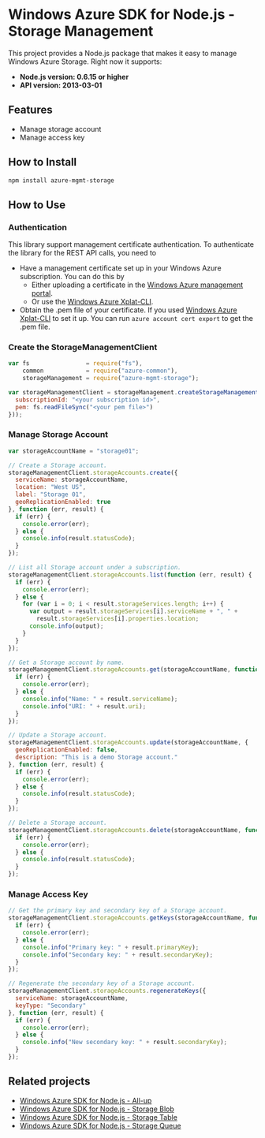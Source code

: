 # Windows Azure SDK for Node.js - Storage Management

This project provides a Node.js package that makes it easy to manage Windows Azure Storage. Right now it supports:
- **Node.js version: 0.6.15 or higher**
- **API version: 2013-03-01**

## Features

- Manage storage account
- Manage access key

## How to Install

```bash
npm install azure-mgmt-storage
```

## How to Use

### Authentication

This library support management certificate authentication. To authenticate the library for the REST API calls, you need to
* Have a management certificate set up in your Windows Azure subscription. You can do this by
  * Either uploading a certificate in the [Windows Azure management portal](https://manage.windowsazure.com).
  * Or use the [Windows Azure Xplat-CLI](https://github.com/WindowsAzure/azure-sdk-tools-xplat).
* Obtain the .pem file of your certificate. If you used [Windows Azure Xplat-CLI](https://github.com/WindowsAzure/azure-sdk-tools-xplat) to set it up. You can run ``azure account cert export`` to get the .pem file.

### Create the StorageManagementClient

```javascript
var fs                = require("fs"),
    common            = require("azure-common"),
    storageManagement = require("azure-mgmt-storage");

var storageManagementClient = storageManagement.createStorageManagementClient(new common.CertificateCloudCredentials({
  subscriptionId: "<your subscription id>",
  pem: fs.readFileSync("<your pem file>")
}));
```

### Manage Storage Account

```javascript
var storageAccountName = "storage01";

// Create a Storage account.
storageManagementClient.storageAccounts.create({
  serviceName: storageAccountName,
  location: "West US",
  label: "Storage 01",
  geoReplicationEnabled: true
}, function (err, result) {
  if (err) {
    console.error(err);
  } else {
    console.info(result.statusCode);
  }
});

// List all Storage account under a subscription.
storageManagementClient.storageAccounts.list(function (err, result) {
  if (err) {
    console.error(err);
  } else {
    for (var i = 0; i < result.storageServices.length; i++) {
      var output = result.storageServices[i].serviceName + ", " +
        result.storageServices[i].properties.location;
      console.info(output);
    }
  }
});

// Get a Storage account by name.
storageManagementClient.storageAccounts.get(storageAccountName, function (err, result) {
  if (err) {
    console.error(err);
  } else {
    console.info("Name: " + result.serviceName);
    console.info("URI: " + result.uri);
  }
});

// Update a Storage account.
storageManagementClient.storageAccounts.update(storageAccountName, {
  geoReplicationEnabled: false,
  description: "This is a demo Storage account."
}, function (err, result) {
  if (err) {
    console.error(err);
  } else {
    console.info(result.statusCode);
  }
});

// Delete a Storage account.
storageManagementClient.storageAccounts.delete(storageAccountName, function (err, result) {
  if (err) {
    console.error(err);
  } else {
    console.info(result.statusCode);
  }
});
```

### Manage Access Key

```javascript
// Get the primary key and secondary key of a Storage account.
storageManagementClient.storageAccounts.getKeys(storageAccountName, function (err, result) {
  if (err) {
    console.error(err);
  } else {
    console.info("Primary key: " + result.primaryKey);
    console.info("Secondary key: " + result.secondaryKey);
  }
});

// Regenerate the secondary key of a Storage account.
storageManagementClient.storageAccounts.regenerateKeys({
  serviceName: storageAccountName,
  keyType: "Secondary"
}, function (err, result) {
  if (err) {
    console.error(err);
  } else {
    console.info("New secondary key: " + result.secondaryKey);
  }
});
```

## Related projects

- [Windows Azure SDK for Node.js - All-up](https://github.com/WindowsAzure/azure-sdk-for-node)
- [Windows Azure SDK for Node.js - Storage Blob](https://github.com/WindowsAzure/azure-sdk-for-node/tree/master/lib/services/blob)
- [Windows Azure SDK for Node.js - Storage Table](https://github.com/WindowsAzure/azure-sdk-for-node/tree/master/lib/services/table)
- [Windows Azure SDK for Node.js - Storage Queue](https://github.com/WindowsAzure/azure-sdk-for-node/tree/master/lib/services/queue)
